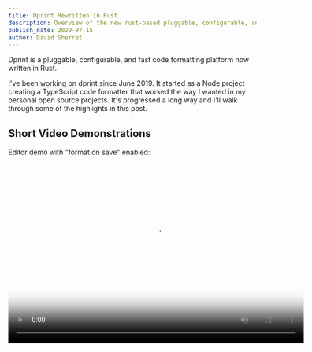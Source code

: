 ```yaml
---
title: Dprint Rewritten in Rust
description: Overview of the new rust-based pluggable, configurable, and fast code formatting platform.
publish_date: 2020-07-15
author: David Sherret
---
```


Dprint is a pluggable, configurable, and fast code formatting platform now written in Rust.

I've been working on dprint since June 2019. It started as a Node project creating a TypeScript code formatter that worked the way I wanted in my personal open source projects. It's progressed a long way and I'll walk through some of the highlights in this post.

## Short Video Demonstrations

Editor demo with "format on save" enabled:

<video width="600" height="366" poster="/videos/editor-demo-thumbnail.png" controls>
    <source src="/videos/editor-demo.mp4" type="video/mp4">
    <p>Your browser doesn't support HTML5 video. See video <a href="/videos/editor-demo.mp4">here</a>.
</video>

CLI demo:

<video width="600" height="366" poster="/videos/cli-demo-thumbnail.png" controls>
    <source src="/videos/cli-demo.mp4" type="video/mp4">
    <p>Your browser doesn't support HTML5 video. See video <a href="/videos/cli-demo.mp4">here</a>.
</video>

## Single Executable

Dprint is distributed as a single executable with no dependencies. You may build it from the source or install it using one of the methods outlined on the [install page](/install).

## WebAssembly Formatter Plugins

The dprint CLI (command line interface/executable) has no knowledge of how to format code in a specific language. This is left up to the plugins. For example, if you want to format JSON code then you must specify to use a JSON code formatting plugin.

Plugins are specified per codebase in a configuration file (_.dprintrc.json_) found at the root directory or `config` folder of a codebase.

```json
{
  // ...omitted...
  "plugins": [
    // these may be urls or file paths
    "https://plugins.dprint.dev/typescript-x.x.x.wasm", // supports TypeScript and JavaScript
    "https://plugins.dprint.dev/json-x.x.x.wasm",
    "https://plugins.dprint.dev/rustfmt-x.x.x.wasm",
    "https://plugins.dprint.dev/markdown-x.x.x.wasm"
  ]
}
```

As you can see above, plugins are distributed as WebAssembly files. This means they're portable across systems and run sandboxed when executed. Plugins have no network or file system access—they only receive text to format and provide a text result.

On first run, dprint will take a few seconds to download, compile, and cache the specified plugins in parallel. After that, they load in about 5-40ms on my machine depending on the plugin size.

## Language Support (Plugins)

- [Typescript / JavaScript](/plugins/typescript)
- [JSON](/plugins/json)
- [Markdown](/plugins/markdown)
- [Rust](/plugins/rustfmt) via Rustfmt

More languages will be added over time.

## Performance

Dprint is the fastest code formatter for TypeScript, JSON, and Markdown code that I know of.

For example, [Deno](https://deno.land/) recently switched from prettier to dprint for their internal code formatting and TypeScript, JSON, and Markdown formatting time dropped from **14.7s** to **2.2s** on my machine.

## Using Plugins Outside the CLI

Since dprint plugins are distributed as WebAssembly files, they have the added benefit of being usable in other environments such as the browser.

For example, this code uses the Rustfmt dprint plugin to format Rust code in Deno:

```ts
// documentation: https://doc.deno.land/https/dprint.dev/formatter/v2.ts
import { createStreaming } from "https://dprint.dev/formatter/v2.ts";

const globalConfig = {
    indentWidth: 2,
    lineWidth: 80,
};
const rustFormatter = await createStreaming(
    fetch("https://plugins.dprint.dev/rustfmt-x.x.x.wasm"),
);

rustFormatter.setConfig(globalConfig, { brace_style: "AlwaysNextLine" });

// outputs "fn test()\n{\n  println!("test")\n}\n"
console.log(rustFormatter.formatText("file.rs", "fn test() {println!(\"test\")}"));
```

## Configuration

The amount of configuration a plugin offers is up to the plugin itself. A plugin may have zero configuration or a lot. The existing plugins are highly configurable to allow you to format code closer to your preferences rather than my prescriptions.

Here's an example of how a `.dprintrc.json` file might look like:

```json
{
  "$schema": "https://dprint.dev/schemas/v0.json",
  "projectType": "openSource",
  "lineWidth": 160,
  "typescript": {
    "arrowFunction.useParentheses": "preferNone",
    "bracePosition": "nextLine",
    "preferHanging": true,
    "semiColons": "asi",
    "singleBodyPosition": "nextLine"
  },
  "json": {
    "indentWidth": 2
  },
  "includes": [
    "**/*.{ts,tsx,js,jsx,json,md,rs}"
  ],
  "excludes": [
    "**/node_modules",
    "**/dist",
    "**/target",
    "**/*-lock.json"
  ],
  "plugins": [
    "https://plugins.dprint.dev/typescript-x.x.x.wasm",
    "https://plugins.dprint.dev/json-x.x.x.wasm",
    "https://plugins.dprint.dev/rustfmt-x.x.x.wasm",
    "https://plugins.dprint.dev/markdown-x.x.x.wasm"
  ]
}
```

To help create a `.dprintrc.json` file in your codebase, you may consider running the `dprint init` command.

## Extending Configurations

You may extend other configuration files by specifying an `extends` property. This may be a file path, URL, or relative path (remote configuration may extend other configuration files via a relative path).

<!-- dprint-ignore -->

```json
{
  "extends": "https://dprint.dev/path/to/config/file.v1.json",
  // ...omitted...
}
```

Referencing multiple configuration files is also supported. These should be ordered by precedence:

```json
{
  "extends": [
    "https://dprint.dev/path/to/config/file.v1.json",
    "https://dprint.dev/path/to/config/other.v1.json"
  ]
}
```

## Opinionated Configuration

The decision to use an opinionated configuration is one you can make within dprint itself. Dprint provides a way to distribute "locked" configurations.

This can be done by specifying a `"locked": true` property on the plugin's configuration.

For example, say the following configuration file was hosted at `https://dprint.dev/configs/my-config.json`:

```json
{
  "$schema": "https://dprint.dev/schemas/v0.json",
  "typescript": {
    "locked": true, // note this property
    "lineWidth": 80,
    "indentWidth": 2,
    "useTabs": false,
    "quoteStyle": "preferSingle",
    "binaryExpression.operatorPosition": "sameLine"
  },
  "json": {
    "locked": true, // note this property
    "lineWidth": 80,
    "indentWidth": 2,
    "useTabs": false
  }
}
```

This would allow people to use it like so:

```json
{
  "$schema": "https://dprint.dev/schemas/v0.json",
  "extends": "https://dprint.dev/configs/my-config.json",
  "plugins": [
    "https://plugins.dprint.dev/typescript-x.x.x.wasm",
    "https://plugins.dprint.dev/json-x.x.x.wasm"
  ]
}
```

But consumers specifying properties in the `"typescript"` or `"json"` objects of their config file would cause an error when running in the CLI:

```json
{
  "$schema": "https://dprint.dev/schemas/v0.json",
  "extends": "https://dprint.dev/configs/my-config.json",
  "typescript": {
    "useBraces": "always" // error, "typescript" config was locked
  },
  "json": {
    "lineWidth": 120 // error, "json" config was locked
  },
  "plugins": [
    "https://plugins.dprint.dev/typescript-x.x.x.wasm",
    "https://plugins.dprint.dev/json-x.x.x.wasm"
  ]
}
```

For more information on configuration files beyond what's outlined here, see the [configuration documentation](/config).

## Opinionated White-Labeled Binaries

If you wish to have an opinionated white-labeled binaries locked to a specific configuration for your company, please [get in touch](/contact) as I will offer this as a separate service.

## Sponsorship Requirement for Commercial Maintainers

Dprint is and will always be free for formatting open source projects whose primary maintainer is not a for-profit company. Unfortunately dprint's growth isn't sustainable without support from for-profit companies and this support would help drive this project forward. If you wish to use dprint on a code base whose primary maintainer is a for-profit company or individual, then you must sponsor the project. See [https://dprint.dev/sponsor](https://dprint.dev/sponsor) for more details.

## Future

Dprint is still in the early stages, so there's still a lot of work to do. Overall, the main goals are to...

1. Continue improving support for existing languages.
2. Expand support to other languages.
3. Develop debugging and analysis tools to make dprint faster and speed up development.
4. Improve the underlying core algorithm to support more scenarios.

Thanks for reading!
